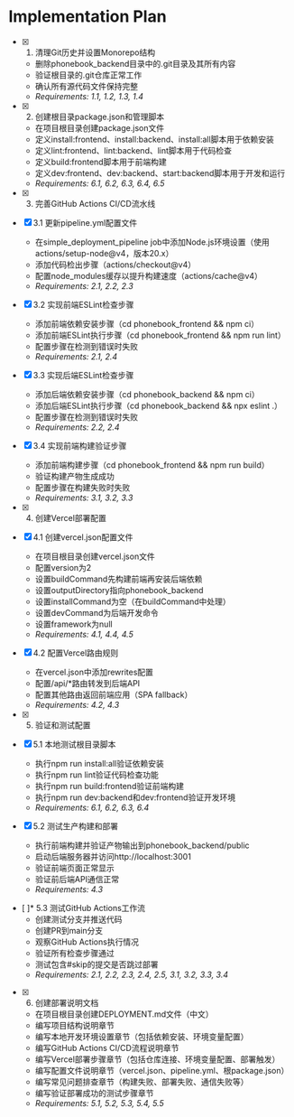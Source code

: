 # Implementation Plan

- [x] 1. 清理Git历史并设置Monorepo结构
  - 删除phonebook_backend目录中的.git目录及其所有内容
  - 验证根目录的.git仓库正常工作
  - 确认所有源代码文件保持完整
  - _Requirements: 1.1, 1.2, 1.3, 1.4_

- [x] 2. 创建根目录package.json和管理脚本
  - 在项目根目录创建package.json文件
  - 定义install:frontend、install:backend、install:all脚本用于依赖安装
  - 定义lint:frontend、lint:backend、lint脚本用于代码检查
  - 定义build:frontend脚本用于前端构建
  - 定义dev:frontend、dev:backend、start:backend脚本用于开发和运行
  - _Requirements: 6.1, 6.2, 6.3, 6.4, 6.5_

- [x] 3. 完善GitHub Actions CI/CD流水线
- [x] 3.1 更新pipeline.yml配置文件
  - 在simple_deployment_pipeline job中添加Node.js环境设置（使用actions/setup-node@v4，版本20.x）
  - 添加代码检出步骤（actions/checkout@v4）
  - 配置node_modules缓存以提升构建速度（actions/cache@v4）
  - _Requirements: 2.1, 2.2, 2.3_

- [x] 3.2 实现前端ESLint检查步骤
  - 添加前端依赖安装步骤（cd phonebook_frontend && npm ci）
  - 添加前端ESLint执行步骤（cd phonebook_frontend && npm run lint）
  - 配置步骤在检测到错误时失败
  - _Requirements: 2.1, 2.4_

- [x] 3.3 实现后端ESLint检查步骤
  - 添加后端依赖安装步骤（cd phonebook_backend && npm ci）
  - 添加后端ESLint执行步骤（cd phonebook_backend && npx eslint .）
  - 配置步骤在检测到错误时失败
  - _Requirements: 2.2, 2.4_

- [x] 3.4 实现前端构建验证步骤
  - 添加前端构建步骤（cd phonebook_frontend && npm run build）
  - 验证构建产物生成成功
  - 配置步骤在构建失败时失败
  - _Requirements: 3.1, 3.2, 3.3_

- [x] 4. 创建Vercel部署配置
- [x] 4.1 创建vercel.json配置文件
  - 在项目根目录创建vercel.json文件
  - 配置version为2
  - 设置buildCommand先构建前端再安装后端依赖
  - 设置outputDirectory指向phonebook_backend
  - 设置installCommand为空（在buildCommand中处理）
  - 设置devCommand为后端开发命令
  - 设置framework为null
  - _Requirements: 4.1, 4.4, 4.5_

- [x] 4.2 配置Vercel路由规则
  - 在vercel.json中添加rewrites配置
  - 配置/api/*路由转发到后端API
  - 配置其他路由返回前端应用（SPA fallback）
  - _Requirements: 4.2, 4.3_

- [x] 5. 验证和测试配置
- [x] 5.1 本地测试根目录脚本
  - 执行npm run install:all验证依赖安装
  - 执行npm run lint验证代码检查功能
  - 执行npm run build:frontend验证前端构建
  - 执行npm run dev:backend和dev:frontend验证开发环境
  - _Requirements: 6.1, 6.2, 6.3, 6.4_

- [x] 5.2 测试生产构建和部署
  - 执行前端构建并验证产物输出到phonebook_backend/public
  - 启动后端服务器并访问http://localhost:3001
  - 验证前端页面正常显示
  - 验证前后端API通信正常
  - _Requirements: 4.3_

- [ ]* 5.3 测试GitHub Actions工作流
  - 创建测试分支并推送代码
  - 创建PR到main分支
  - 观察GitHub Actions执行情况
  - 验证所有检查步骤通过
  - 测试包含#skip的提交是否跳过部署
  - _Requirements: 2.1, 2.2, 2.3, 2.4, 2.5, 3.1, 3.2, 3.3, 3.4_

- [x] 6. 创建部署说明文档
  - 在项目根目录创建DEPLOYMENT.md文件（中文）
  - 编写项目结构说明章节
  - 编写本地开发环境设置章节（包括依赖安装、环境变量配置）
  - 编写GitHub Actions CI/CD流程说明章节
  - 编写Vercel部署步骤章节（包括仓库连接、环境变量配置、部署触发）
  - 编写配置文件说明章节（vercel.json、pipeline.yml、根package.json）
  - 编写常见问题排查章节（构建失败、部署失败、通信失败等）
  - 编写验证部署成功的测试步骤章节
  - _Requirements: 5.1, 5.2, 5.3, 5.4, 5.5_
